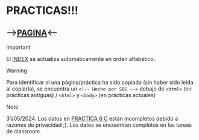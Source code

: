 # PRACTICAS!!!

## -->[PAGINA](https://offbranded.github.io/Computacion-lol/)<--


> [!IMPORTANT]
> El [INDEX](https://offbranded.github.io/Computacion-lol/) se actualiza automáticamente en orden alfabético.

> [!WARNING]
> Para identificar si una página/práctica ha sido copiada (sin haber sido leída al copiarla), se encuentra un `<!-- Hecho por SQG -->` debajo de `<html>` (en prácticas antiguas) / `<html>` y `<body>` (en prácticas actuales)

> [!NOTE]
> 31/05/2024.
> Los datos en [PRACTICA 6 C](https://offbranded.github.io/Computacion-lol/PRACTICAS/PRACTICA%206%20C.html) están incompletos debido a razones de privacidad ;). Los datos se encuentran completos en las tareas de classroom.

